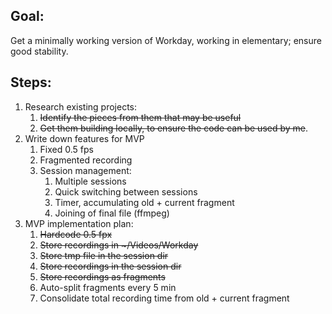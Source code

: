 ## Goal:

Get a minimally working version of Workday, working in elementary; ensure good stability.

## Steps:

1. Research existing projects:
    1. ~~Identify the pieces from them that may be useful~~
    2. ~~Get them building locally, to ensure the code can be used by me~~.
2. Write down features for MVP
    1. Fixed 0.5 fps
    2. Fragmented recording
    3. Session management:
        1. Multiple sessions
        2. Quick switching between sessions
        3. Timer, accumulating old + current fragment
        4. Joining of final file (ffmpeg)
3. MVP implementation plan:
    1. ~~Hardcode 0.5 fpx~~
    2. ~~Store recordings in \~/Videos/Workday~~
    2. ~~Store tmp file in the session dir~~
    3. ~~Store recordings in the session dir~~
    4. ~~Store recordings as fragments~~
    5. Auto-split fragments every 5 min
    6. Consolidate total recording time from old + current fragment

